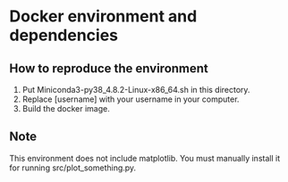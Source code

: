 # Docker environment and dependencies
## How to reproduce the environment
1. Put Miniconda3-py38_4.8.2-Linux-x86_64.sh in this directory.
2. Replace [username] with your username in your computer.
3. Build the docker image.
## Note
This environment does not include matplotlib. You must manually install it for running src/plot_something.py.
